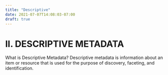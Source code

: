 ```yaml
---
title: "Descriptive"
date: 2021-07-07T14:08:03-07:00
draft: true
---
```


# II. DESCRIPTIVE METADATA

What is Descriptive Metadata? Descriptive metadata is information about an item or resource that is used for the purpose of discovery, faceting, and identification.
